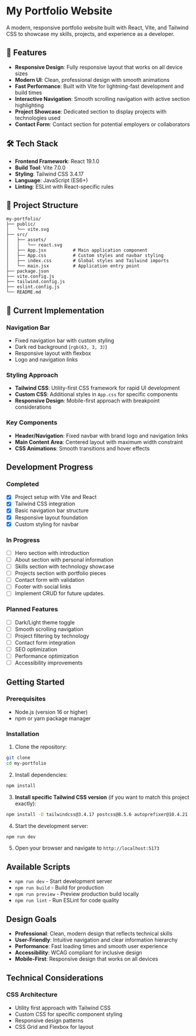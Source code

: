 # My Portfolio Website

A modern, responsive portfolio website built with React, Vite, and Tailwind CSS to showcase my skills, projects, and experience as a developer.

## 🚀 Features

- **Responsive Design**: Fully responsive layout that works on all device sizes
- **Modern UI**: Clean, professional design with smooth animations
- **Fast Performance**: Built with Vite for lightning-fast development and build times
- **Interactive Navigation**: Smooth scrolling navigation with active section highlighting
- **Project Showcase**: Dedicated section to display projects with technologies used
- **Contact Form**: Contact section for potential employers or collaborators

## 🛠️ Tech Stack

- **Frontend Framework**: React 19.1.0
- **Build Tool**: Vite 7.0.0
- **Styling**: Tailwind CSS 3.4.17
- **Language**: JavaScript (ES6+)
- **Linting**: ESLint with React-specific rules

## 📂 Project Structure

```
my-portfolio/
├── public/
│   └── vite.svg
├── src/
│   ├── assets/
│   │   └── react.svg
│   ├── App.jsx          # Main application component
│   ├── App.css          # Custom styles and navbar styling
│   ├── index.css        # Global styles and Tailwind imports
│   └── main.jsx         # Application entry point
├── package.json
├── vite.config.js
├── tailwind.config.js
├── eslint.config.js
└── README.md
```

## 🎨 Current Implementation

### Navigation Bar
- Fixed navigation bar with custom styling
- Dark red background (`rgb(63, 3, 3)`)
- Responsive layout with flexbox
- Logo and navigation links

### Styling Approach
- **Tailwind CSS**: Utility-first CSS framework for rapid UI development
- **Custom CSS**: Additional styles in `App.css` for specific components
- **Responsive Design**: Mobile-first approach with breakpoint considerations

### Key Components
- **Header/Navigation**: Fixed navbar with brand logo and navigation links
- **Main Content Area**: Centered layout with maximum width constraint
- **CSS Animations**: Smooth transitions and hover effects

## Development Progress

### Completed
- [x] Project setup with Vite and React
- [x] Tailwind CSS integration
- [x] Basic navigation bar structure
- [x] Responsive layout foundation
- [x] Custom styling for navbar

###  In Progress
- [ ] Hero section with introduction
- [ ] About section with personal information
- [ ] Skills section with technology showcase
- [ ] Projects section with portfolio pieces
- [ ] Contact form with validation
- [ ] Footer with social links
- [ ] Implement CRUD for future updates.

### Planned Features
- [ ] Dark/Light theme toggle
- [ ] Smooth scrolling navigation
- [ ] Project filtering by technology
- [ ] Contact form integration
- [ ] SEO optimization
- [ ] Performance optimization
- [ ] Accessibility improvements

## Getting Started

### Prerequisites
- Node.js (version 16 or higher)
- npm or yarn package manager

### Installation

1. Clone the repository:
```bash
git clone
cd my-portfolio
```

2. Install dependencies:
```bash
npm install
```

3. **Install specific Tailwind CSS version** (if you want to match this project exactly):
```bash
npm install -D tailwindcss@3.4.17 postcss@8.5.6 autoprefixer@10.4.21
```

4. Start the development server:
```bash
npm run dev
```

5. Open your browser and navigate to `http://localhost:5173`

## Available Scripts

- `npm run dev` - Start development server
- `npm run build` - Build for production
- `npm run preview` - Preview production build locally
- `npm run lint` - Run ESLint for code quality

## Design Goals

- **Professional**: Clean, modern design that reflects technical skills
- **User-Friendly**: Intuitive navigation and clear information hierarchy
- **Performance**: Fast loading times and smooth user experience
- **Accessibility**: WCAG compliant for inclusive design
- **Mobile-First**: Responsive design that works on all devices

## Technical Considerations

### CSS Architecture
- Utility first approach with Tailwind CSS
- Custom CSS for specific component styling
- Responsive design patterns
- CSS Grid and Flexbox for layout

